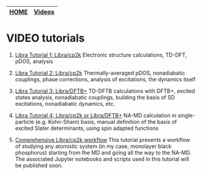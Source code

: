 | [HOME](README.md) |   [Videos](VIDEOS.md)       |
| -------- | ------------------------------------ |

# VIDEO tutorials

 1. [Libra Tutorial 1: Libra/cp2k](https://ub.hosted.panopto.com/Panopto/Pages/Embed.aspx?id=3d0e46a6-9424-4863-8b66-ac7001249c8b&autoplay=false&offerviewer=true&showtitle=true&showbrand=false&start=0&interactivity=all)
    Electronic structure calculations, TD-DFT, pDOS, analysis

 2. [Libra Tutorial 2: Libra/cp2k](https://ub.hosted.panopto.com/Panopto/Pages/Embed.aspx?id=19450c08-e8c5-496c-a8f6-ac77012c491d&autoplay=false&offerviewer=true&showtitle=true&showbrand=false&start=0&interactivity=all)
    Thermally-averaged pDOS, nonadiabatic couplings, phase corrections, analysis of excitations, the dynamics itself

 3. [Libra Tutorial 3: Libra/DFTB+](https://ub.hosted.panopto.com/Panopto/Pages/Embed.aspx?id=a2e9d132-335e-4240-8bdf-ac7f006532f4&autoplay=false&offerviewer=true&showtitle=true&showbrand=false&start=0&interactivity=all)
    TD-DFTB calculations with DFTB+, excited states analysis, nonadiabatic couplings, building the basis of SD excitations, nonadiabatic dynamics, etc.
 
 4. [Libra Tutorial 4: Libra/cp2k or Libra/DFTB+](https://ub.hosted.panopto.com/Panopto/Pages/Embed.aspx?id=d9dfd5f1-4859-4a75-9296-ac850120b4e7&autoplay=false&offerviewer=true&showtitle=true&showbrand=false&start=0&interactivity=all)
    NA-MD calculation in single-particle (e.g. Kohn-Sham) basis, manual definition of the basis of excited Slater determinants, using spin adapted functions

 5. [Comprehensive Libra/cp2k workflow](https://ub.hosted.panopto.com/Panopto/Pages/Viewer.aspx?id=0d9e4ebc-5cc6-4f0f-a6f9-ad6c015e7dee)
    This tutorial presents a workflow of studying any atomistic system (in my case, monolayer black phosphorus) starting from
    the MD and going all the way to the NA-MD. The associated Jupyter notebooks and scripts used in this tutorial will be published soon.

